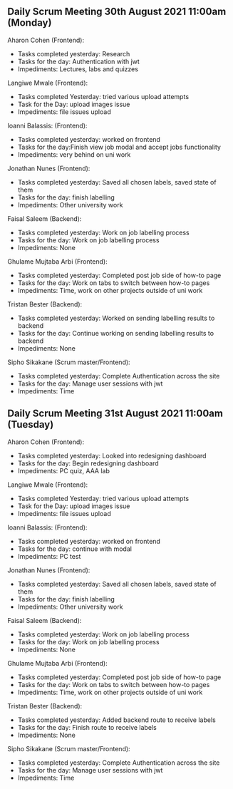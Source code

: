 ## Daily Scrum Meeting 30th August 2021 11:00am (Monday)

Aharon Cohen (Frontend):
- Tasks completed yesterday: Research
- Tasks for the day: Authentication with jwt
- Impediments: Lectures, labs and quizzes

Langiwe Mwale (Frontend):
- Tasks completed Yesterday: tried various upload attempts
- Task for the Day: upload images issue
- Impediments: file issues upload

Ioanni Balassis: (Frontend):
- Tasks completed yesterday: worked on frontend
- Tasks for the day:Finish view job modal and accept jobs functionality
- Impediments: very behind on uni work

Jonathan Nunes (Frontend):
- Tasks completed yesterday: Saved all chosen labels, saved state of them
- Tasks for the day: finish labelling
- Impediments: Other university work

Faisal Saleem (Backend):
- Tasks completed yesterday: Work on job labelling process
- Tasks for the day: Work on job labelling process
- Impediments: None

Ghulame Mujtaba Arbi (Frontend):
- Tasks completed yesterday: Completed post job side of how-to page
- Tasks for the day: Work on tabs to switch between how-to pages
- Impediments: Time, work on other projects outside of uni work

Tristan Bester (Backend):
- Tasks completed yesterday: Worked on sending labelling results to backend
- Tasks for the day: Continue working on sending labelling results to backend
- Impediments: None

Sipho Sikakane (Scrum master/Frontend):
- Tasks completed yesterday: Complete Authentication across the site
- Tasks for the day: Manage user sessions with jwt
- Impediments: Time

## Daily Scrum Meeting 31st August 2021 11:00am (Tuesday)

Aharon Cohen (Frontend):
- Tasks completed yesterday: Looked into redesigning dashboard
- Tasks for the day: Begin redesigning dashboard
- Impediments: PC quiz, AAA lab

Langiwe Mwale (Frontend):
- Tasks completed Yesterday: tried various upload attempts
- Task for the Day: upload images issue
- Impediments: file issues upload

Ioanni Balassis: (Frontend):
- Tasks completed yesterday: worked on frontend
- Tasks for the day: continue with modal
- Impediments: PC test

Jonathan Nunes (Frontend):
- Tasks completed yesterday: Saved all chosen labels, saved state of them
- Tasks for the day: finish labelling
- Impediments: Other university work

Faisal Saleem (Backend):
- Tasks completed yesterday: Work on job labelling process
- Tasks for the day: Work on job labelling process
- Impediments: None

Ghulame Mujtaba Arbi (Frontend):
- Tasks completed yesterday: Completed post job side of how-to page
- Tasks for the day: Work on tabs to switch between how-to pages
- Impediments: Time, work on other projects outside of uni work

Tristan Bester (Backend):
- Tasks completed yesterday: Added backend route to receive labels
- Tasks for the day: Finish route to receive labels
- Impediments: None

Sipho Sikakane (Scrum master/Frontend):
- Tasks completed yesterday: Complete Authentication across the site
- Tasks for the day: Manage user sessions with jwt
- Impediments: Time


